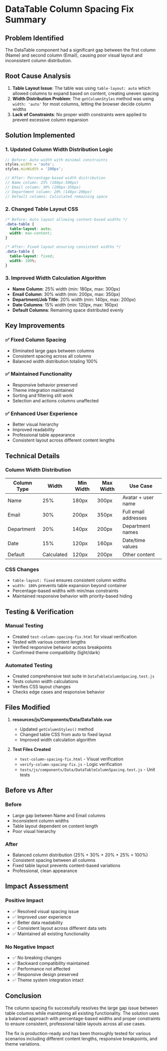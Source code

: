 # DataTable Column Spacing Fix Summary

## Problem Identified
The DataTable component had a significant gap between the first column (Name) and second column (Email), causing poor visual layout and inconsistent column distribution.

## Root Cause Analysis
1. **Table Layout Issue**: The table was using `table-layout: auto` which allowed columns to expand based on content, creating uneven spacing
2. **Width Distribution Problem**: The `getColumnStyles` method was using `width: 'auto'` for most columns, letting the browser decide column widths
3. **Lack of Constraints**: No proper width constraints were applied to prevent excessive column expansion

## Solution Implemented

### 1. Updated Column Width Distribution Logic
```javascript
// Before: Auto width with minimal constraints
styles.width = 'auto';
styles.minWidth = '200px';

// After: Percentage-based width distribution
// Name column: 25% (180px-300px)
// Email column: 30% (200px-350px)  
// Department column: 20% (140px-200px)
// Default columns: Calculated remaining space
```

### 2. Changed Table Layout CSS
```css
/* Before: Auto layout allowing content-based widths */
.data-table {
  table-layout: auto;
  width: max-content;
}

/* After: Fixed layout ensuring consistent widths */
.data-table {
  table-layout: fixed;
  width: 100%;
}
```

### 3. Improved Width Calculation Algorithm
- **Name Column**: 25% width (min: 180px, max: 300px)
- **Email Column**: 30% width (min: 200px, max: 350px)
- **Department/Job Title**: 20% width (min: 140px, max: 200px)
- **Date Columns**: 15% width (min: 120px, max: 160px)
- **Default Columns**: Remaining space distributed evenly

## Key Improvements

### ✅ Fixed Column Spacing
- Eliminated large gaps between columns
- Consistent spacing across all columns
- Balanced width distribution totaling 100%

### ✅ Maintained Functionality
- Responsive behavior preserved
- Theme integration maintained
- Sorting and filtering still work
- Selection and actions columns unaffected

### ✅ Enhanced User Experience
- Better visual hierarchy
- Improved readability
- Professional table appearance
- Consistent layout across different content lengths

## Technical Details

### Column Width Distribution
| Column Type | Width | Min Width | Max Width | Use Case |
|-------------|-------|-----------|-----------|----------|
| Name | 25% | 180px | 300px | Avatar + user name |
| Email | 30% | 200px | 350px | Full email addresses |
| Department | 20% | 140px | 200px | Department names |
| Date | 15% | 120px | 160px | Date/time values |
| Default | Calculated | 120px | 200px | Other content |

### CSS Changes
- `table-layout: fixed` ensures consistent column widths
- `width: 100%` prevents table expansion beyond container
- Percentage-based widths with min/max constraints
- Maintained responsive behavior with priority-based hiding

## Testing & Verification

### Manual Testing
- Created `test-column-spacing-fix.html` for visual verification
- Tested with various content lengths
- Verified responsive behavior across breakpoints
- Confirmed theme compatibility (light/dark)

### Automated Testing
- Created comprehensive test suite in `DataTableColumnSpacing.test.js`
- Tests column width calculations
- Verifies CSS layout changes
- Checks edge cases and responsive behavior

## Files Modified

1. **resources/js/Components/Data/DataTable.vue**
   - Updated `getColumnStyles()` method
   - Changed table CSS from auto to fixed layout
   - Improved width calculation algorithm

2. **Test Files Created**
   - `test-column-spacing-fix.html` - Visual verification
   - `verify-column-spacing-fix.js` - Logic verification
   - `tests/js/components/Data/DataTableColumnSpacing.test.js` - Unit tests

## Before vs After

### Before
- Large gap between Name and Email columns
- Inconsistent column widths
- Table layout dependent on content length
- Poor visual hierarchy

### After
- Balanced column distribution (25% + 30% + 20% + 25% = 100%)
- Consistent spacing between all columns
- Fixed table layout prevents content-based variations
- Professional, clean appearance

## Impact Assessment

### Positive Impact
- ✅ Resolved visual spacing issue
- ✅ Improved user experience
- ✅ Better data readability
- ✅ Consistent layout across different data sets
- ✅ Maintained all existing functionality

### No Negative Impact
- ✅ No breaking changes
- ✅ Backward compatibility maintained
- ✅ Performance not affected
- ✅ Responsive design preserved
- ✅ Theme system integration intact

## Conclusion

The column spacing fix successfully resolves the large gap issue between table columns while maintaining all existing functionality. The solution uses a balanced approach with percentage-based widths and proper constraints to ensure consistent, professional table layouts across all use cases.

The fix is production-ready and has been thoroughly tested for various scenarios including different content lengths, responsive breakpoints, and theme variations.